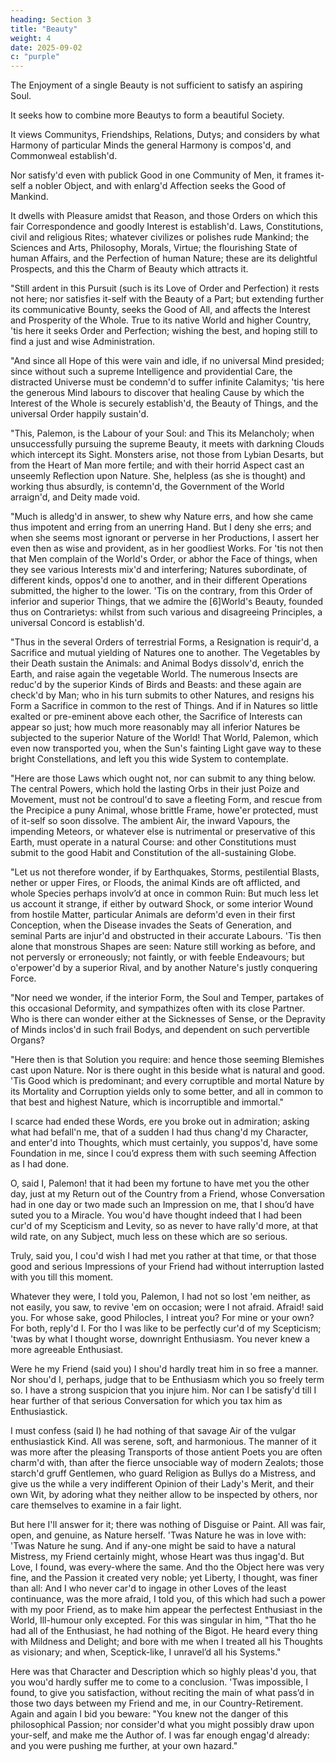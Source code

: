 ```yaml
---
heading: Section 3
title: "Beauty"
weight: 4
date: 2025-09-02
c: "purple"
---
```




<!-- You shall find then, said I (taking a grave Air) that it is possible for me to be serious; and that 'tis probable I am growing so, for good and all. Your Over-seriousness a-while since, at such an unseasonable time, may have driven me perhaps into a contrary Extreme, by opposition to your melancholy Humour. But I have now a better Idea of that Melancholy you discover'd; and notwithstanding the humorous Turn you were pleas'd to give it, I am persuaded it has a different Foundation from any of those fantastical Causes I then assign'd to it. "Love, doubtless, is at the bottom; but a nobler Love than such as common Beautys inspire."——

Here, in my turn, I began to raise my Voice, and imitate the solemn way you had been teaching me. "Knowing as you are, continu'd I, well-knowing and experienc'd in all the Degrees and Orders of Beauty, in all the mysterious Charms of the particular Forms; you rise to what is more general; and with a larger Heart, and Mind more comprehensive, you generously seek that which is highest in the kind. Not captivated by the Lineaments of a fair Face, or the well-drawn Proportions of a human Body, you view the Life it-self, and embrace rather the Mind, which adds the Lustre, and renders chiefly amiable. -->



The Enjoyment of a single Beauty is not sufficient to satisfy an aspiring Soul.

It seeks how to combine more Beautys to form a beautiful Society.

It views Communitys, Friendships, Relations, Dutys; and considers by what Harmony of particular Minds the general Harmony is compos'd, and Commonweal establish'd.


Nor satisfy'd even with publick Good in one Community of Men, it frames it-self a nobler Object, and with enlarg'd Affection seeks the Good of Mankind. 

It dwells with Pleasure amidst that Reason, and those Orders on which this fair Correspondence and goodly Interest is establish'd. Laws, Constitutions, civil and religious Rites; whatever civilizes or polishes rude Mankind; the Sciences and Arts, Philosophy, Morals, Virtue; the flourishing State of human Affairs, and the Perfection of human Nature; these are its delightful Prospects, and this the Charm of Beauty which attracts it.

"Still ardent in this Pursuit (such is its Love of Order and Perfection) it rests not here; nor satisfies it-self with the Beauty of a Part; but extending further its communicative Bounty, seeks the Good of All, and affects the Interest and Prosperity of the Whole. True to its native World and higher Country, 'tis here it seeks Order and Perfection; wishing the best, and hoping still to find a just and wise Administration.

"And since all Hope of this were vain and idle, if no universal Mind presided; since without such a supreme Intelligence and providential Care, the distracted Universe must be condemn'd to suffer infinite Calamitys; 'tis here the generous Mind labours to discover that healing Cause by which the Interest of the Whole is securely establish'd, the Beauty of Things, and the universal Order happily sustain'd.

"This, Palemon, is the Labour of your Soul: and This its Melancholy; when unsuccessfully pursuing the supreme Beauty, it meets with darkning Clouds which intercept its Sight. Monsters arise, not those from Lybian Desarts, but from the Heart of Man more fertile; and with their horrid Aspect cast an unseemly Reflection upon Nature. She, helpless (as she is thought) and working thus absurdly, is contemn'd, the Government of the World arraign'd, and Deity made void.

"Much is alledg'd in answer, to shew why Nature errs, and how she came thus impotent and erring from an unerring Hand. But I deny she errs; and when she seems most ignorant or perverse in her Productions, I assert her even then as wise and provident, as in her goodliest Works. For 'tis not then that Men complain of the World's Order, or abhor the Face of things, when they see various Interests mix'd and interfering; Natures subordinate, of different kinds, oppos'd one to another, and in their different Operations submitted, the higher to the lower. 'Tis on the contrary, from this Order of inferior and superior Things, that we admire the [6]World's Beauty, founded thus on Contrarietys: whilst from such various and disagreeing Principles, a universal Concord is establish'd.

"Thus in the several Orders of terrestrial Forms, a Resignation is requir'd, a Sacrifice and mutual yielding of Natures one to another. The Vegetables by their Death sustain the Animals: and Animal Bodys dissolv'd, enrich the Earth, and raise again the vegetable World. The numerous Insects are reduc'd by the superior Kinds of Birds and Beasts: and these again are check'd by Man; who in his turn submits to other Natures, and resigns his Form a Sacrifice in common to the rest of Things. And if in Natures so little exalted or pre-eminent above each other, the Sacrifice of Interests can appear so just; how much more reasonably may all inferior Natures be subjected to the superior Nature of the World! That World, Palemon, which even now transported you, when the Sun's fainting Light gave way to these bright Constellations, and left you this wide System to contemplate.

"Here are those Laws which ought not, nor can submit to any thing below. The central Powers, which hold the lasting Orbs in their just Poize and Movement, must not be controul'd to save a fleeting Form, and rescue from the Precipice a puny Animal, whose brittle Frame, howe'er protected, must of it-self so soon dissolve. The ambient Air, the inward Vapours, the impending Meteors, or whatever else is nutrimental or preservative of this Earth, must operate in a natural Course: and other Constitutions must submit to the good Habit and Constitution of the all-sustaining Globe.

"Let us not therefore wonder, if by Earthquakes, Storms, pestilential Blasts, nether or upper Fires, or Floods, the animal Kinds are oft afflicted, and whole Species perhaps involv’d at once in common Ruin: But much less let us account it strange, if either by outward Shock, or some interior Wound from hostile Matter, particular Animals are deform'd even in their first Conception, when the Disease invades the Seats of Generation, and seminal Parts are injur'd and obstructed in their accurate Labours. 'Tis then alone that monstrous Shapes are seen: Nature still working as before, and not perversly or erroneously; not faintly, or with feeble Endeavours; but o'erpower'd by a superior Rival, and by another Nature's justly conquering Force.

"Nor need we wonder, if the interior Form, the Soul and Temper, partakes of this occasional Deformity, and sympathizes often with its close Partner. Who is there can wonder either at the Sicknesses of Sense, or the Depravity of Minds inclos'd in such frail Bodys, and dependent on such pervertible Organs?

"Here then is that Solution you require: and hence those seeming Blemishes cast upon Nature. Nor is there ought in this beside what is natural and good. 'Tis Good which is predominant; and every corruptible and mortal Nature by its Mortality and Corruption yields only to some better, and all in common to that best and highest Nature, which is incorruptible and immortal."

I scarce had ended these Words, ere you broke out in admiration; asking what had befall'n me, that of a sudden I had thus chang'd my Character, and enter'd into Thoughts, which must certainly, you suppos'd, have some Foundation in me, since I cou’d express them with such seeming Affection as I had done.

O, said I, Palemon! that it had been my fortune to have met you the other day, just at my Return out of the Country from a Friend, whose Conversation had in one day or two made such an Impression on me, that I shou’d have suted you to a Miracle. You wou'd have thought indeed that I had been cur'd of my Scepticism and Levity, so as never to have rally'd more, at that wild rate, on any Subject, much less on these which are so serious.

Truly, said you, I cou'd wish I had met you rather at that time, or that those good and serious Impressions of your Friend had without interruption lasted with you till this moment.

Whatever they were, I told you, Palemon, I had not so lost 'em neither, as not easily, you saw, to revive 'em on occasion; were I not afraid. Afraid! said you. For whose sake, good Philocles, I intreat you? For mine or your own? For both, reply'd I. For tho I was like to be perfectly cur'd of my Scepticism; 'twas by what I thought worse, downright Enthusiasm. You never knew a more agreeable Enthusiast.

Were he my Friend (said you) I shou'd hardly treat him in so free a manner. Nor shou'd I, perhaps, judge that to be Enthusiasm which you so freely term so. I have a strong suspicion that you injure him. Nor can I be satisfy'd till I hear further of that serious Conversation for which you tax him as Enthusiastick.

I must confess (said I) he had nothing of that savage Air of the vulgar enthusiastick Kind. All was serene, soft, and harmonious. The manner of it was more after the pleasing Transports of those antient Poets you are often charm'd with, than after the fierce unsociable way of modern Zealots; those starch'd gruff Gentlemen, who guard Religion as Bullys do a Mistress, and give us the while a very indifferent Opinion of their Lady's Merit, and their own Wit, by adoring what they neither allow to be inspected by others, nor care themselves to examine in a fair light. 

But here I'll answer for it; there was nothing of Disguise or Paint. All was fair, open, and genuine, as Nature herself. 'Twas Nature he was in love with: 'Twas Nature he sung. And if any-one might be said to have a natural Mistress, my Friend certainly might, whose Heart was thus ingag'd. But Love, I found, was every-where the same. And tho the Object here was very fine, and the Passion it created very noble; yet Liberty, I thought, was finer than all: And I who never car'd to ingage in other Loves of the least continuance, was the more afraid, I told you, of this which had such a power with my poor Friend, as to make him appear the perfectest Enthusiast in the World, Ill-humour only excepted. For this was singular in him, "That tho he had all of the Enthusiast, he had nothing of the Bigot. He heard every thing with Mildness and Delight; and bore with me when I treated all his Thoughts as visionary; and when, Sceptick-like, I unravel’d all his Systems."

Here was that Character and Description which so highly pleas'd you, that you wou'd hardly suffer me to come to a conclusion. 'Twas impossible, I found, to give you satisfaction, without reciting the main of what pass’d in those two days between my Friend and me, in our Country-Retirement. Again and again I bid you beware: "You knew not the danger of this philosophical Passion; nor consider'd what you might possibly draw upon your-self, and make me the Author of. I was far enough engag'd already: and you were pushing me further, at your own hazard."

<!-- All I cou'd say made not the least impression on you. But rather than proceed any further this night, I engag'd, for your sake, to turn Writer, and draw up the Memoirs of those two philosophical Days; beginning with what had pass'd this last Day between our-selves; as I have accordingly done, you see, by way of Introduction to my Story. -->
